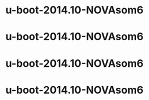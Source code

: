 # u-boot-2014.10-NOVAsom6
# u-boot-2014.10-NOVAsom6
# u-boot-2014.10-NOVAsom6
# u-boot-2014.10-NOVAsom6
